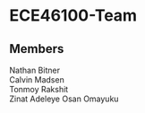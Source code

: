 # ECE46100-Team

## Members
Nathan Bitner    
Calvin Madsen    
Tonmoy Rakshit          
Zinat Adeleye 
Osan Omayuku
